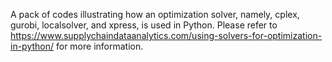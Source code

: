 A pack of codes illustrating how an optimization solver, namely, cplex, gurobi, localsolver, and xpress, is used in Python. Please refer to https://www.supplychaindataanalytics.com/using-solvers-for-optimization-in-python/ for more information.
